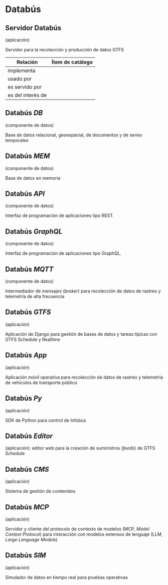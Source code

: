 # Databús

## Servidor Databús

(aplicación)

Servidor para la recolección y producción de datos GTFS

| Relación          | Ítem de catálogo                                  |
| ----------------- | ------------------------------------------------- |
| implementa        | <CatalogItem catalog="principles" item="001" />   |
| usado por         | <CatalogItem catalog="principles" item="002" />   |
| es servido por    | <CatalogItem catalog="requirements" item="001" /> |
| es del interés de | <CatalogItem catalog="stakeholders" item="001" /> |

## Databús _DB_

(componente de datos)

Base de datos relacional, geoespacial, de documentos y de series temporales

## Databús _MEM_

(componente de datos)

Base de datos en memoria

## Databús _API_

(componente de datos)

Interfaz de programación de aplicaciones tipo REST.

## Databús _GraphQL_

(componente de datos)

Interfaz de programación de aplicaciones tipo GraphQL.

## Databús _MQTT_

(componente de datos)

Intermediador de mensajes (_broker_) para recolección de datos de rastreo y telemetría de alta frecuencia

## Databús _GTFS_

(aplicación)

Aplicación de Django para gestión de bases de datos y tareas típicas con GTFS Schedule y Realtime

## Databús _App_

(aplicación)

Aplicación móvil operativa para recolección de datos de rastreo y telemetría de vehículos de transporte público

## Databús _Py_

(aplicación)

SDK de Python para control de Infobús

## Databús _Editor_

(aplicación): editor web para la creación de suministros (_feeds_) de GTFS Schedule

## Databús _CMS_

(aplicación)

Sistema de gestión de contenidos

## Databús _MCP_

(aplicación)

Servidor y cliente del protocolo de contexto de modelos (MCP, _Model Context Protocol_) para interacción con modelos extensos de lenguaje (LLM, _Large Language Models_)

## Databús _SIM_

(aplicación)

Simulador de datos en tiempo real para pruebas operativas
